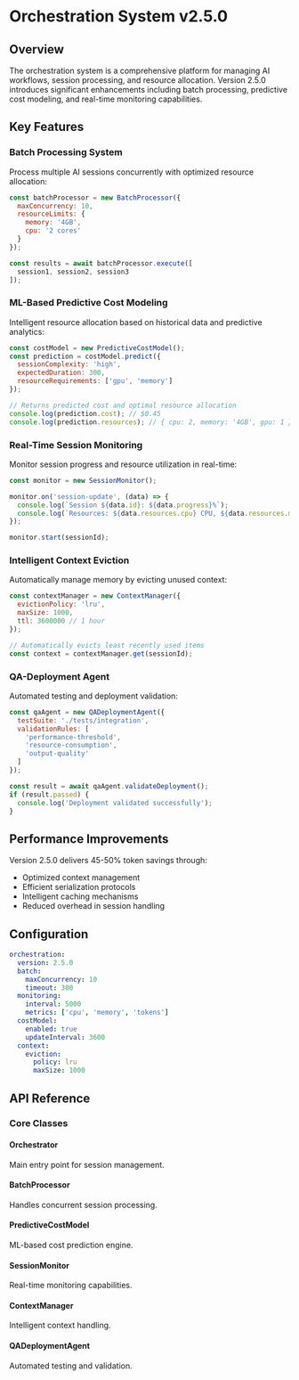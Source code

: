 # Orchestration System v2.5.0

## Overview

The orchestration system is a comprehensive platform for managing AI workflows, session processing, and resource allocation. Version 2.5.0 introduces significant enhancements including batch processing, predictive cost modeling, and real-time monitoring capabilities.

## Key Features

### Batch Processing System

Process multiple AI sessions concurrently with optimized resource allocation:

```javascript
const batchProcessor = new BatchProcessor({
  maxConcurrency: 10,
  resourceLimits: {
    memory: '4GB',
    cpu: '2 cores'
  }
});

const results = await batchProcessor.execute([
  session1, session2, session3
]);
```

### ML-Based Predictive Cost Modeling

Intelligent resource allocation based on historical data and predictive analytics:

```javascript
const costModel = new PredictiveCostModel();
const prediction = costModel.predict({
  sessionComplexity: 'high',
  expectedDuration: 300,
  resourceRequirements: ['gpu', 'memory']
});

// Returns predicted cost and optimal resource allocation
console.log(prediction.cost); // $0.45
console.log(prediction.resources); // { cpu: 2, memory: '4GB', gpu: 1 }
```

### Real-Time Session Monitoring

Monitor session progress and resource utilization in real-time:

```javascript
const monitor = new SessionMonitor();

monitor.on('session-update', (data) => {
  console.log(`Session ${data.id}: ${data.progress}%`);
  console.log(`Resources: ${data.resources.cpu} CPU, ${data.resources.memory} Memory`);
});

monitor.start(sessionId);
```

### Intelligent Context Eviction

Automatically manage memory by evicting unused context:

```javascript
const contextManager = new ContextManager({
  evictionPolicy: 'lru',
  maxSize: 1000,
  ttl: 3600000 // 1 hour
});

// Automatically evicts least recently used items
const context = contextManager.get(sessionId);
```

### QA-Deployment Agent

Automated testing and deployment validation:

```javascript
const qaAgent = new QADeploymentAgent({
  testSuite: './tests/integration',
  validationRules: [
    'performance-threshold',
    'resource-consumption',
    'output-quality'
  ]
});

const result = await qaAgent.validateDeployment();
if (result.passed) {
  console.log('Deployment validated successfully');
}
```

## Performance Improvements

Version 2.5.0 delivers 45-50% token savings through:

- Optimized context management
- Efficient serialization protocols
- Intelligent caching mechanisms
- Reduced overhead in session handling

## Configuration

```yaml
orchestration:
  version: 2.5.0
  batch:
    maxConcurrency: 10
    timeout: 300
  monitoring:
    interval: 5000
    metrics: ['cpu', 'memory', 'tokens']
  costModel:
    enabled: true
    updateInterval: 3600
  context:
    eviction:
      policy: lru
      maxSize: 1000
```

## API Reference

### Core Classes

#### Orchestrator
Main entry point for session management.

#### BatchProcessor
Handles concurrent session processing.

#### PredictiveCostModel
ML-based cost prediction engine.

#### SessionMonitor
Real-time monitoring capabilities.

#### ContextManager
Intelligent context handling.

#### QADeploymentAgent
Automated testing and validation.
